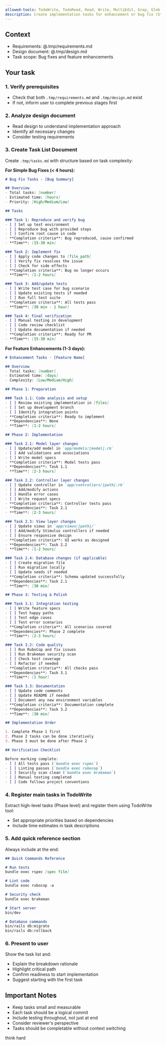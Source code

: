 ```yaml
---
allowed-tools: TodoWrite, TodoRead, Read, Write, MultiEdit, Grep, Glob
description: Create implementation tasks for enhancement or bug fix (Stage 3 of Spec-Driven Development)
---
```


## Context

- Requirements: @.tmp/requirements.md
- Design document: @.tmp/design.md
- Task scope: Bug fixes and feature enhancements

## Your task

### 1. Verify prerequisites

- Check that both `.tmp/requirements.md` and `.tmp/design.md` exist
- If not, inform user to complete previous stages first

### 2. Analyze design document

- Read design to understand implementation approach
- Identify all necessary changes
- Consider testing requirements

### 3. Create Task List Document

Create `.tmp/tasks.md` with structure based on task complexity:

**For Simple Bug Fixes (< 4 hours):**
```markdown
# Bug Fix Tasks - [Bug Summary]

## Overview
- Total tasks: [number]
- Estimated time: [hours]
- Priority: [High/Medium/Low]

## Tasks

### Task 1: Reproduce and verify bug
- [ ] Set up test environment
- [ ] Reproduce bug with provided steps
- [ ] Confirm root cause in code
- **Completion criteria**: Bug reproduced, cause confirmed
- **Time**: [15-30 min]

### Task 2: Implement fix
- [ ] Apply code changes to [file_path]
- [ ] Verify fix resolves the issue
- [ ] Check for side effects
- **Completion criteria**: Bug no longer occurs
- **Time**: [1-2 hours]

### Task 3: Add/update tests
- [ ] Write test case for bug scenario
- [ ] Update existing tests if needed
- [ ] Run full test suite
- **Completion criteria**: All tests pass
- **Time**: [30 min - 1 hour]

### Task 4: Final verification
- [ ] Manual testing in development
- [ ] Code review checklist
- [ ] Update documentation if needed
- **Completion criteria**: Ready for PR
- **Time**: [15-30 min]
```

**For Feature Enhancements (1-3 days):**
```markdown
# Enhancement Tasks - [Feature Name]

## Overview
- Total tasks: [number]
- Estimated time: [days]
- Complexity: [Low/Medium/High]

## Phase 1: Preparation

### Task 1.1: Code analysis and setup
- [ ] Review existing implementation in [files]
- [ ] Set up development branch
- [ ] Identify integration points
- **Completion criteria**: Ready to implement
- **Dependencies**: None
- **Time**: [1-2 hours]

## Phase 2: Implementation

### Task 2.1: Model layer changes
- [ ] Update/add model in `app/models/[model].rb`
- [ ] Add validations and associations
- [ ] Write model specs
- **Completion criteria**: Model tests pass
- **Dependencies**: Task 1.1
- **Time**: [2-3 hours]

### Task 2.2: Controller layer changes
- [ ] Update controller in `app/controllers/[path].rb`
- [ ] Add/modify actions
- [ ] Handle error cases
- [ ] Write request specs
- **Completion criteria**: Controller tests pass
- **Dependencies**: Task 2.1
- **Time**: [2-3 hours]

### Task 2.3: View layer changes
- [ ] Update views in `app/views/[path]/`
- [ ] Add/modify Stimulus controllers if needed
- [ ] Ensure responsive design
- **Completion criteria**: UI works as designed
- **Dependencies**: Task 2.2
- **Time**: [1-2 hours]

### Task 2.4: Database changes (if applicable)
- [ ] Create migration file
- [ ] Run migration locally
- [ ] Update seeds if needed
- **Completion criteria**: Schema updated successfully
- **Dependencies**: Task 2.1
- **Time**: [30 min]

## Phase 3: Testing & Polish

### Task 3.1: Integration testing
- [ ] Write feature specs
- [ ] Test happy paths
- [ ] Test edge cases
- [ ] Test error scenarios
- **Completion criteria**: All scenarios covered
- **Dependencies**: Phase 2 complete
- **Time**: [2-3 hours]

### Task 3.2: Code quality
- [ ] Run RuboCop and fix issues
- [ ] Run Brakeman security scan
- [ ] Check test coverage
- [ ] Refactor if needed
- **Completion criteria**: All checks pass
- **Dependencies**: Task 3.1
- **Time**: [1 hour]

### Task 3.3: Documentation
- [ ] Update code comments
- [ ] Update README if needed
- [ ] Document any new environment variables
- **Completion criteria**: Documentation complete
- **Dependencies**: Task 3.2
- **Time**: [30 min]

## Implementation Order

1. Complete Phase 1 first
2. Phase 2 tasks can be done iteratively
3. Phase 3 must be done after Phase 2

## Verification Checklist

Before marking complete:
- [ ] All tests pass (`bundle exec rspec`)
- [ ] Linting passes (`bundle exec rubocop`)
- [ ] Security scan clean (`bundle exec brakeman`)
- [ ] Manual testing completed
- [ ] Code follows project conventions
```

### 4. Register main tasks in TodoWrite

Extract high-level tasks (Phase level) and register them using TodoWrite tool:
- Set appropriate priorities based on dependencies
- Include time estimates in task descriptions

### 5. Add quick reference section

Always include at the end:
```markdown
## Quick Commands Reference

# Run tests
bundle exec rspec [spec file]

# Lint code
bundle exec rubocop -a

# Security check
bundle exec brakeman

# Start server
bin/dev

# Database commands
bin/rails db:migrate
bin/rails db:rollback
```

### 6. Present to user

Show the task list and:
- Explain the breakdown rationale
- Highlight critical path
- Confirm readiness to start implementation
- Suggest starting with the first task

## Important Notes

- Keep tasks small and measurable
- Each task should be a logical commit
- Include testing throughout, not just at end
- Consider reviewer's perspective
- Tasks should be completable without context switching

think hard